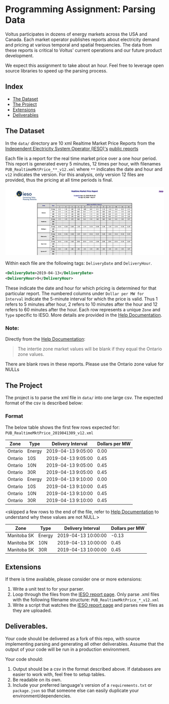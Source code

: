 # Programming Assignment: Parsing Data

Voltus participates in dozens of energy markets across the USA and Canada.  Each market operator publishes reports about electricity demand and pricing at various temporal and spatial frequencies.  The data from these reports is critical to Voltus' current operations and our future product development.  

We expect this assignment to take about an hour.  Feel free to leverage open source libraries to speed up the parsing process.

## Index

- [The Dataset](#the-dataset)
- [The Project](#the-project)
- [Extensions](#extensions)
- [Deliverables](#deliverables)

## The Dataset

In the `data/` directory are 10 xml Realtime Market Price Reports from the [Independent Electricity System Operator (IESO)'s](http://www.ieso.ca/) [public reports](http://reports.ieso.ca/public/)

Each file is a report for the real time market price over a one hour period.  This report is generated every 5 minutes, 12 times per hour, with filenames `PUB_RealtimeMktPrice_**_v12.xml`  where `**` indicates the date and hour and `v12` indicates the version.  For this analysis, only version 12 files are provided, thus the pricing at all time periods is final.

![RealtimeMktPrice Sample](.images/xml_screenshot.png)

Within each file are the following tags: `DeliveryDate` and `DeliveryHour`.
```xml
<DeliveryDate>2019-04-13</DeliveryDate>
<DeliveryHour>9</DeliveryHour>
```

These indicate the date and hour for which pricing is determined for that particular report.  The numbered columns under `Dollar per MW for Interval` indicate the 5-minute interval for which the price is valid.  Thus 1 refers to 5 minutes after hour, 2 refers to 10 minutes after the hour and 12 refers to 60 minutes after the hour.  Each row represents a unique `Zone` and `Type` specific to IESO.  More details are provided in the [Help Documentation](http://reports.ieso.ca/docrefs/helpfile/RealtimeMarketPrice.pdf).

### Note:

Directly from the [Help Documentation](http://reports.ieso.ca/docrefs/helpfile/RealtimeMarketPrice.pdf):

> The intertie zone market values will be blank if they equal the Ontario zone values.

There are blank rows in these reports.  Please use the Ontario zone value for NULLs

## The Project

The project is to parse the xml file in `data/` into one large csv.  The expected format of the csv is described below:

### Format

The below table shows the first few rows expected for: `PUB_RealtimeMktPrice_2019041309_v12.xml`

| Zone  | Type | Delivery Interval | Dollars per MW |
| ------------- | ------------- | ------------- | ------------- |
| Ontario  | Energy  | 2019-04-13 9:05:00  | 0.00  |
| Ontario  | 10S  | 2019-04-13 9:05:00  | 0.45  |
| Ontario  | 10N  | 2019-04-13 9:05:00  | 0.45  |
| Ontario  | 30R  | 2019-04-13 9:05:00  | 0.45  |
| Ontario  | Energy  | 2019-04-13 9:10:00  | 0.00  |
| Ontario  | 10S  | 2019-04-13 9:10:00  | 0.45  |
| Ontario  | 10N  | 2019-04-13 9:10:00  | 0.45  |
| Ontario  | 30R  | 2019-04-13 9:10:00  | 0.45  |

<skipped a few rows to the end of the file, refer to [Help Documentation](http://reports.ieso.ca/docrefs/helpfile/RealtimeMarketPrice.pdf) to understand why these values are not NULL.>

| Zone  | Type | Delivery Interval | Dollars per MW |
| ------------- | ------------- | ------------- | ------------- |
| Manitoba SK  | Energy  | 2019-04-13 10:00:00  | -0.13  |
| Manitoba SK  | 10N  | 2019-04-13 10:00:00  | 0.45  |
| Manitoba SK  | 30R  | 2019-04-13 10:00:00  | 0.45  |

## Extensions
If there is time available, please consider one or more extensions:

1. Write a unit test to for your parser.
2. Loop through the files from the [IESO report page](http://reports.ieso.ca/public/RealtimeMktPrice/).  Only parse .xml files with the following filename structure: `PUB_RealtimeMktPrice_*_v12.xml`
3. Write a script that watches the [IESO report page](http://reports.ieso.ca/public/RealtimeMktPrice/) and parses new files as they are uploaded.


## Deliverables.

Your code should be delivered as a fork of this repo, with source implementing parsing and generating all other deliverables. Assume that the output of your code will be run in a production environment.

Your code should:
1. Output should be a csv in the format described above.  If databases are easier to work with, feel free to setup tables.
2. Be readable on its own.
3. Include your preferred language's version of a `requirements.txt` or `package.json` so that someone else can easily duplicate your environment/dependencies.
